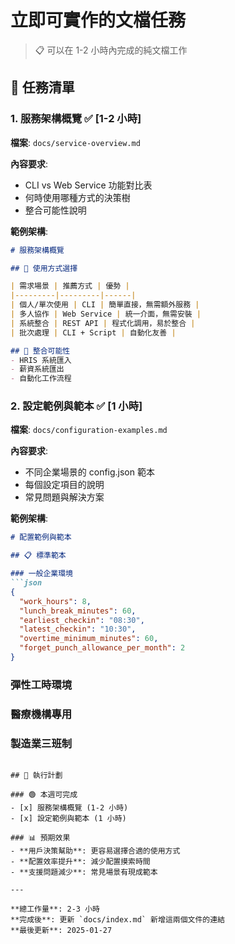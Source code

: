 # 立即可實作的文檔任務

> 📋 可以在 1-2 小時內完成的純文檔工作

## 🎯 任務清單

### 1. **服務架構概覽** ✅ [1-2 小時]
**檔案**: `docs/service-overview.md`

**內容要求**:
- CLI vs Web Service 功能對比表
- 何時使用哪種方式的決策樹  
- 整合可能性說明

**範例架構**:
```markdown
# 服務架構概覽

## 🎯 使用方式選擇

| 需求場景 | 推薦方式 | 優勢 |
|---------|---------|------|
| 個人/單次使用 | CLI | 簡單直接，無需額外服務 |
| 多人協作 | Web Service | 統一介面，無需安裝 |
| 系統整合 | REST API | 程式化調用，易於整合 |
| 批次處理 | CLI + Script | 自動化友善 |

## 🔄 整合可能性
- HRIS 系統匯入
- 薪資系統匯出
- 自動化工作流程
```

### 2. **設定範例與範本** ✅ [1 小時]
**檔案**: `docs/configuration-examples.md`

**內容要求**:
- 不同企業場景的 config.json 範本
- 每個設定項目的說明
- 常見問題與解決方案

**範例架構**:
```markdown  
# 配置範例與範本

## 📋 標準範本

### 一般企業環境
```json
{
  "work_hours": 8,
  "lunch_break_minutes": 60,
  "earliest_checkin": "08:30",
  "latest_checkin": "10:30",
  "overtime_minimum_minutes": 60,
  "forget_punch_allowance_per_month": 2
}
```

### 彈性工時環境
### 醫療機構專用  
### 製造業三班制
```

## 📅 執行計劃

### 🟢 本週可完成
- [x] 服務架構概覽 (1-2 小時)
- [x] 設定範例與範本 (1 小時)

### 📊 預期效果
- **用戶決策幫助**: 更容易選擇合適的使用方式
- **配置效率提升**: 減少配置摸索時間
- **支援問題減少**: 常見場景有現成範本

---

**總工作量**: 2-3 小時  
**完成後**: 更新 `docs/index.md` 新增這兩個文件的連結
**最後更新**: 2025-01-27